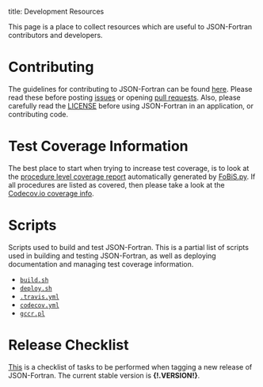 title: Development Resources

This page is a place to collect resources which are useful to
JSON-Fortran contributors and developers.

# Contributing

The guidelines for contributing to JSON-Fortran can be found
[here](CONTRIBUTING.html). Please read these before posting
[issues](https://github.com/jacobwilliams/json-fortran/issues)
or opening
[pull requests](https://github.com/jacobwilliams/json-fortran/pulls). Also,
please carefully read the
[LICENSE](|url|/page/development-resources/LICENSE.html) before using
JSON-Fortran in an application, or contributing code.

# Test Coverage Information

The best place to start when trying to increase test coverage, is to
look at the
[procedure level coverage report](json_module.F90.gcov.html)
automatically generated by
[FoBiS.py](https://github.com/szaghi/FoBiS). If all procedures are
listed as covered, then please take a look at the
[Codecov.io coverage info](https://codecov.io/gh/jacobwilliams/json-fortran/branch/master).

# Scripts

Scripts used to build and test JSON-Fortran. This is a partial list of
scripts used in building and testing JSON-Fortran, as well as
deploying documentation and managing test coverage information.

- [`build.sh`](build.sh.html)
- [`deploy.sh`](deploy.sh.html)
- [`.travis.yml`](travis.yml.html)
- [`codecov.yml`](codecov.yml.html)
- [`gccr.pl`](gccr.pl.html)

# Release Checklist

[This](|url|/page/development-resources/release-checklist.html) is a
checklist of tasks to be performed when tagging a new release of
JSON-Fortran. The current stable version is **{!.VERSION!}**.
